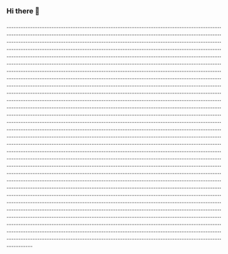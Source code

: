 ### Hi there 👋

.......................................................................................................................................................................................................................................................................................................................................................................................................................................................................................................................................................................................................................................................................................................................................................................................................................................................................................................................................................................................................................................................................................................................................................................................................................................................................................................................................................................................................................................................................................................................................................................................................................................................................................................................................................................................................................................................................................................................................................................................................................................................................................................................................................................................................................................................................................................................................................................................................................................................................................................................................................................................................................................................................................................................................................................................................................................................................................................................................................................................................................................................................................................................................................................................................................................................................................................................................................................................................................................................................................................................................................................................................................................................................................................................................................................................................................................................................................